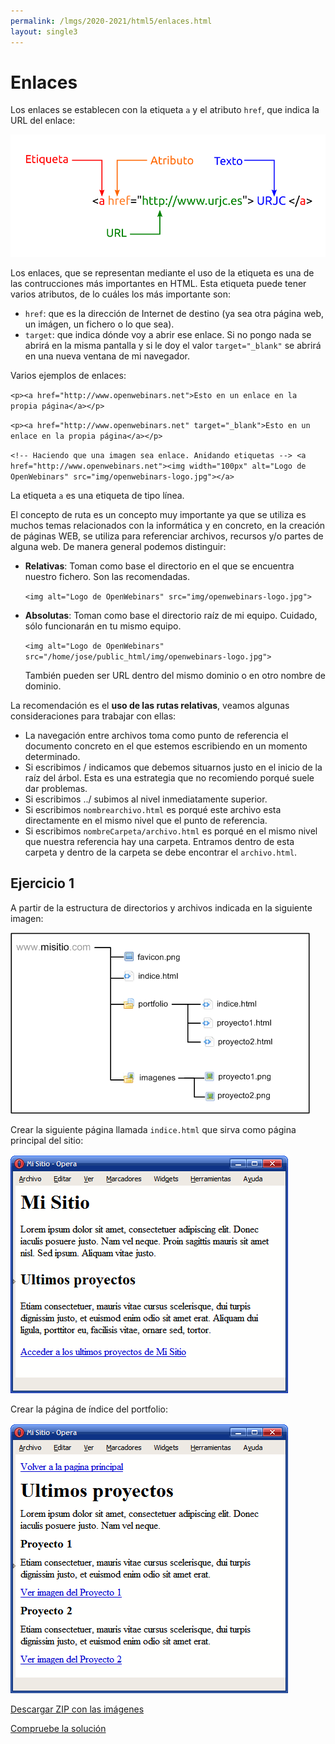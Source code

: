 ```yaml
---
permalink: /lmgs/2020-2021/html5/enlaces.html
layout: single3
---
```


# Enlaces

Los enlaces se establecen con la etiqueta `a` y el atributo `href`, que indica la URL del enlace:

![html5](img/html-10.png)

Los enlaces, que se representan mediante el uso de la etiqueta es una de las contrucciones más importantes en HTML. Esta etiqueta puede tener varios atributos, de lo cuáles los más importante son:

* `href`: que es la dirección de Internet de destino (ya sea otra página web, un imágen, un fichero o lo que sea).
* `target`: que indica dónde voy a abrir ese enlace. Si no pongo nada se abrirá en la misma pantalla y si le doy el valor `target="_blank"` se abrirá en una nueva ventana de mi navegador.

Varios ejemplos de enlaces:

`<p><a href="http://www.openwebinars.net">Esto en un enlace en la propia página</a></p>`

`<p><a href="http://www.openwebinars.net" target="_blank">Esto en un enlace en la propia página</a></p>`

`<!-- Haciendo que una imagen sea enlace. Anidando etiquetas -->
<a href="http://www.openwebinars.net"><img width="100px" alt="Logo de OpenWebinars" src="img/openwebinars-logo.jpg"></a>`

La etiqueta `a` es una etiqueta de tipo línea.

El concepto de ruta es un concepto muy importante ya que se utiliza es muchos temas relacionados con la informática y en concreto, en la creación de páginas WEB, se utiliza para referenciar archivos, recursos y/o partes de alguna web. De manera general podemos distinguir:

* **Relativas**: Toman como base el directorio en el que se encuentra nuestro fichero. Son las recomendadas.

    `<img alt="Logo de OpenWebinars" src="img/openwebinars-logo.jpg">`

* **Absolutas**: Toman como base el directorio raíz de mi equipo. Cuidado, sólo funcionarán en tu mismo equipo.

    `<img alt="Logo de OpenWebinars" src="/home/jose/public_html/img/openwebinars-logo.jpg">`

    También pueden ser URL dentro del mismo dominio o en otro nombre de dominio.

La recomendación es el **uso de las rutas relativas**, veamos algunas consideraciones para trabajar con ellas:

* La navegación entre archivos toma como punto de referencia el documento concreto en el que estemos escribiendo en un momento determinado.
* Si escribimos / indicamos que debemos situarnos justo en el inicio de la raíz del árbol. Esta es una estrategia que no recomiendo porqué suele dar problemas.
* Si escribimos ../ subimos al nivel inmediatamente superior.
* Si escribimos `nombrearchivo.html` es porqué este archivo esta directamente en el mismo nivel que el punto de referencia.
* Si escribimos `nombreCarpeta/archivo.html` es porqué en el mismo nivel que nuestra referencia hay una carpeta. Entramos dentro de esta carpeta y dentro de la carpeta se debe encontrar el `archivo.html`.

## Ejercicio 1

A partir de la estructura de directorios y archivos indicada en la siguiente imagen:

![html5](img/enl1.gif)

Crear la siguiente página llamada `indice.html` que sirva como página principal del sitio:

![html5](img/e0602.gif)

Crear la página de índice del portfolio:

![html5](img/e0603.gif)

[Descargar ZIP con las imágenes](doc/imagenes.zip)

[Compruebe la solución](doc/solucion6.txt)